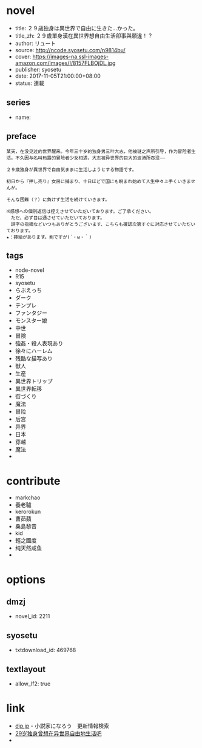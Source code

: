 # novel

- title: ２９歳独身は異世界で自由に生きた…かった。
- title_zh: ２９歲單身漢在異世界想自由生活卻事與願違！？
- author: リュート
- source: http://ncode.syosetu.com/n9814bu/
- cover: https://images-na.ssl-images-amazon.com/images/I/8157FLBOjDL.jpg
- publisher: syosetu
- date: 2017-11-05T21:00:00+08:00
- status: 連載

## series

- name:

## preface


```
某天，在没见过的世界醒来。今年三十岁的独身男三叶大志，他被谜之声所引导，作为冒险者生活。不久因与名叫玛露的冒险者少女相遇，大志被异世界的巨大的波涛所吞没——

２９歳独身が異世界で自由気ままに生活しようとする物語です。

初日から『押し売り』女房に捕まり、十日ほどで国にも睨まれ始めて人生中々上手くいきませんが。

そんな困難（？）に負けず生活を続けていきます。

※感想への個別返信は控えさせていただいております。ご了承ください。
　ただ、必ず目は通させていただいております。
　誤字の指摘などいつもありがとうございます、こちらも確認次第すぐに対応させていただいております。
★：挿絵があります。剣ですが(´・ω・｀)
```

## tags

- node-novel
- R15
- syosetu
- らぶえっち
- ダーク
- テンプレ
- ファンタジー
- モンスター娘
- 中世
- 冒険
- 強姦・殺人表現あり
- 徐々にハーレム
- 残酷な描写あり
- 獣人
- 生産
- 異世界トリップ
- 異世界転移
- 街づくり
- 魔法
- 冒险
- 后宫
- 异界
- 日本
- 穿越
- 魔法
- 

# contribute

- markchao
- 養老驢
- kerorokun
- 曹茹蘋
- 桑島黎音
- kid
- 輕之國度
- 纯天然咸鱼
- 

# options

## dmzj

- novel_id: 2211

## syosetu

- txtdownload_id: 469768

## textlayout

- allow_lf2: true

# link

- [dip.jp](https://narou.dip.jp/search.php?text=n9814bu&novel=all&genre=all&new_genre=all&length=0&down=0&up=100) - 小説家になろう　更新情報検索
- [29岁独身曾想在异世界自由地生活吧](https://tieba.baidu.com/f?kw=29%E5%B2%81%E7%8B%AC%E8%BA%AB%E6%9B%BE%E6%83%B3%E5%9C%A8%E5%BC%82%E4%B8%96%E7%95%8C%E8%87%AA%E7%94%B1%E5%9C%B0%E7%94%9F%E6%B4%BB&ie=utf-8 "29岁独身曾想在异世界自由地生活")
- 

